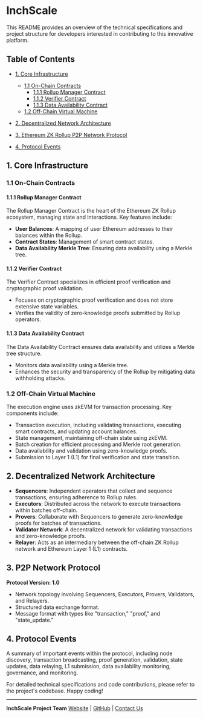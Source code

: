 # InchScale

This README provides an overview of the technical specifications and project structure for developers interested in contributing to this innovative platform.

## Table of Contents

- [1. Core Infrastructure](#1-core-infrastructure)
  - [1.1 On-Chain Contracts](#11-on-chain-contracts)
    - [1.1.1 Rollup Manager Contract](#111-rollup-manager-contract)
    - [1.1.2 Verifier Contract](#112-verifier-contract)
    - [1.1.3 Data Availability Contract](#113-data-availability-contract)
  - [1.2 Off-Chain Virtual Machine](#12-off-chain-virtual-machine)

- [2. Decentralized Network Architecture](#2-decentralized-network-architecture)

- [3. Ethereum ZK Rollup P2P Network Protocol](#3-ethereum-zk-rollup-p2p-network-protocol)

- [4. Protocol Events](#4-protocol-events)

## 1. Core Infrastructure

### 1.1 On-Chain Contracts

#### 1.1.1 Rollup Manager Contract

The Rollup Manager Contract is the heart of the Ethereum ZK Rollup ecosystem, managing state and interactions. Key features include:

- **User Balances**: A mapping of user Ethereum addresses to their balances within the Rollup.
- **Contract States**: Management of smart contract states.
- **Data Availability Merkle Tree**: Ensuring data availability using a Merkle tree.

#### 1.1.2 Verifier Contract

The Verifier Contract specializes in efficient proof verification and cryptographic proof validation.

- Focuses on cryptographic proof verification and does not store extensive state variables.
- Verifies the validity of zero-knowledge proofs submitted by Rollup operators.

#### 1.1.3 Data Availability Contract

The Data Availability Contract ensures data availability and utilizes a Merkle tree structure.

- Monitors data availability using a Merkle tree.
- Enhances the security and transparency of the Rollup by mitigating data withholding attacks.

### 1.2 Off-Chain Virtual Machine

The execution engine uses zkEVM for transaction processing. Key components include:

- Transaction execution, including validating transactions, executing smart contracts, and updating account balances.
- State management, maintaining off-chain state using zkEVM.
- Batch creation for efficient processing and Merkle root generation.
- Data availability and validation using zero-knowledge proofs.
- Submission to Layer 1 (L1) for final verification and state transition.

## 2. Decentralized Network Architecture

- **Sequencers**: Independent operators that collect and sequence transactions, ensuring adherence to Rollup rules.
- **Executors**: Distributed across the network to execute transactions within batches off-chain.
- **Provers**: Collaborate with Sequencers to generate zero-knowledge proofs for batches of transactions.
- **Validator Network**: A decentralized network for validating transactions and zero-knowledge proofs.
- **Relayer**: Acts as an intermediary between the off-chain ZK Rollup network and Ethereum Layer 1 (L1) contracts.

## 3. P2P Network Protocol

**Protocol Version: 1.0**

- Network topology involving Sequencers, Executors, Provers, Validators, and Relayers.
- Structured data exchange format.
- Message format with types like "transaction," "proof," and "state_update."

## 4. Protocol Events

A summary of important events within the protocol, including node discovery, transaction broadcasting, proof generation, validation, state updates, data relaying, L1 submission, data availability monitoring, governance, and monitoring.

For detailed technical specifications and code contributions, please refer to the project's codebase. Happy coding!

---
**InchScale Project Team**
[Website](https://www.inchscale.io) | [GitHub](https://github.com/Inchpower-Blockchain) | [Contact Us](mailto:contact@inchscale.io)

